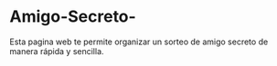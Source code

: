 # Amigo-Secreto-
Esta pagina web te permite organizar un sorteo de amigo secreto de manera rápida y sencilla.
